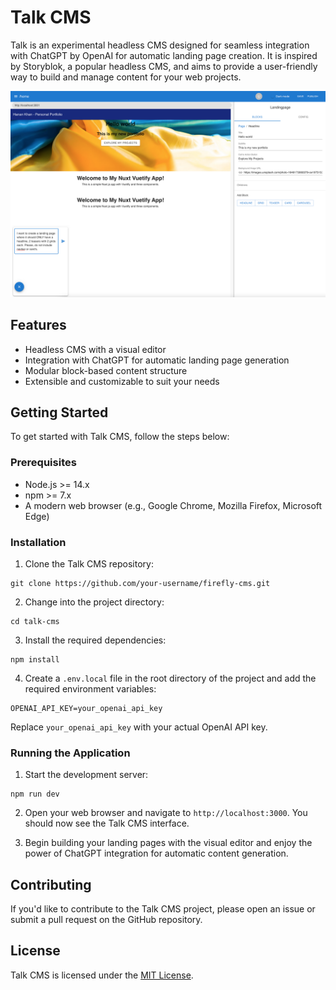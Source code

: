 # **Talk CMS**

Talk is an experimental headless CMS designed for seamless integration with ChatGPT by OpenAI for automatic landing page creation. It is inspired by Storyblok, a popular headless CMS, and aims to provide a user-friendly way to build and manage content for your web projects.

![Talk CMS](preview.png "Talk CMS")

## **Features**

- Headless CMS with a visual editor
- Integration with ChatGPT for automatic landing page generation
- Modular block-based content structure
- Extensible and customizable to suit your needs

## **Getting Started**

To get started with Talk CMS, follow the steps below:

### **Prerequisites**

- Node.js >= 14.x
- npm >= 7.x
- A modern web browser (e.g., Google Chrome, Mozilla Firefox, Microsoft Edge)

### **Installation**

1. Clone the Talk CMS repository:

```
git clone https://github.com/your-username/firefly-cms.git
```

2. Change into the project directory:

```
cd talk-cms
```

3. Install the required dependencies:

```
npm install
```

4. Create a `.env.local` file in the root directory of the project and add the required environment variables:

```
OPENAI_API_KEY=your_openai_api_key
```

Replace `your_openai_api_key` with your actual OpenAI API key.

### **Running the Application**

1. Start the development server:

```
npm run dev
```

2. Open your web browser and navigate to `http://localhost:3000`. You should now see the Talk CMS interface.

3. Begin building your landing pages with the visual editor and enjoy the power of ChatGPT integration for automatic content generation.

## **Contributing**

If you'd like to contribute to the Talk CMS project, please open an issue or submit a pull request on the GitHub repository.

## **License**

Talk CMS is licensed under the [MIT License](LICENSE).
